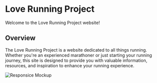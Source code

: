 # Love Running Project

Welcome to the Love Running Project website!

## Overview

The Love Running Project is a website dedicated to all things running. Whether you're an experienced marathoner or just starting your running journey, this site is designed to provide you with valuable information, resources, and inspiration to enhance your running experience.

![Responsice Mockup](https://github.com/lucyrush/readme-template/blob/master/media/love_running_mockup.png)

